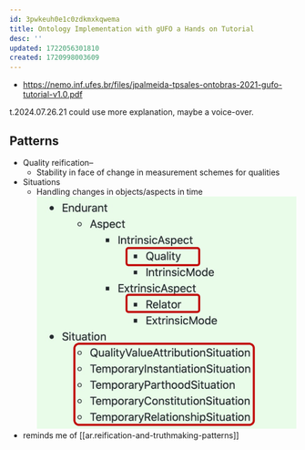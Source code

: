 ```yaml
---
id: 3pwkeuh0e1c0zdkmxkqwema
title: Ontology Implementation with gUFO a Hands on Tutorial
desc: ''
updated: 1722056301810
created: 1720998003609
---
```


- https://nemo.inf.ufes.br/files/jpalmeida-tpsales-ontobras-2021-gufo-tutorial-v1.0.pdf

t.2024.07.26.21 could use more explanation, maybe a voice-over. 

## Patterns

- Quality reification– 
  - Stability in face of change in measurement schemes for qualities
- Situations
  - Handling changes in objects/aspects in time
![](/assets/images/2024-07-26-21-57-58.png)
- reminds me of [[ar.reification-and-truthmaking-patterns]]
